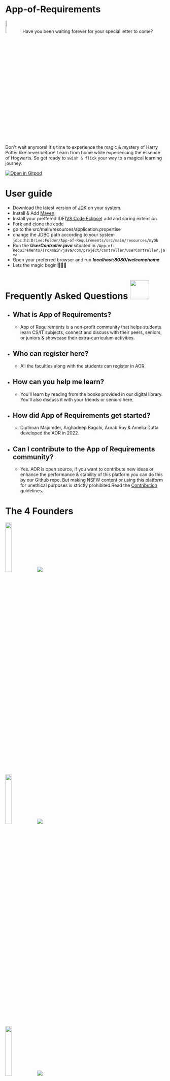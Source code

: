 # App-of-Requirements 

[<img src='https://i.pinimg.com/564x/c6/85/7a/c6857a6e89e75a18c7cd247b0d050115.jpg' width=10% height=10% />](https://i.pinimg.com/564x/c6/85/7a/c6857a6e89e75a18c7cd247b0d050115.jpg)
  Have you been waiting forever for your special letter to come? Don't wait anymore! It's time to experience the magic & mystery of Harry Potter like never before! Learn from home while experiencing the essence of Hogwarts. So get ready to `swish & flick` your way to a magical learning journey.

[![Open in Gitpod](https://gitpod.io/button/open-in-gitpod.svg)](https://gitpod.io/#https://github.com/amelia2802/SIT_NEST-App-of-Requirements)

# User guide
- Download  the latest version of [JDK](https://www.oracle.com/java/technologies/downloads/) on your system.
- Install & Add [Maven](https://docs.spring.io/spring-boot/docs/current/reference/html/getting-started.html)
- Install your preffered IDE([VS Code](https://code.visualstudio.com/download),[Eclipse](https://www.eclipse.org/downloads/)) add and spring extension
- Fork and clone the code
- go to the src/main/resources/application.propertise
- change the JDBC path according to your system
  ``` jdbc:h2:Drive:Folder/App-of-Requirements/src/main/resources/myDb ```
- Run the **_UserController.java_**  situated in ```/App-of-Requirements/src/main/java/com/project/controller/UserController.java```
- Open your preferred browser and run **_localhost:8080/welcomehome_**
- Lets the magic begin!🧙🏻‍♂️

# Frequently Asked Questions <img src="https://flyclipart.com/thumb2/harry-potter-harry-potter-potterhead-850861.png" width= 60px height=60px>
- ## What is App of Requirements?
  - App of Requirements is a non-profit community that helps students learn CS/IT subjects, connect and discuss with their peers, seniors, or juniors & showcase their extra-curriculum activities.
- ## Who can register here?
  - All the faculties along with the students can register in AOR.
- ## How can you help me learn?
   - You'll learn by reading from the books provided in our digital library. You'll also discuss it with your friends or seniors here.
- ## How did App of Requirements get started?
   - Diptiman Majumder, Arghadeep Bagchi, Arnab Roy & Amelia Dutta developed the AOR in 2022.
- ## Can I contribute to the App of Requirements community?
   - Yes. AOR is open source, if you want to contribute new ideas or enhance the performance & stability of this platform you can do this by our Github repo. But making NSFW content or using this platform for unethical purposes is strictly prohibited.Read the [Contribution](https://github.com/amelia2802/App-of-Requirements/blob/master/CONTRIBUTING.md) guidelines.

# The 4 Founders
<img src='https://user-images.githubusercontent.com/49182604/171004777-3334822b-3484-42f7-ba61-75d3ac0e306e.png' width=20%><a href="https://www.linkedin.com/in/diptiman-majumdar-693769194/" target="_blank"><img src="https://img.shields.io/badge/diptiman-majumder-%230077B5.svg?&style=for-the-badge&logo=linkedin&logoColor=white"></a>

<img src='https://user-images.githubusercontent.com/49182604/171005673-6311fd3b-20e7-44cb-869a-33e7e6834f96.png' width=20%><a href="https://www.linkedin.com/in/arnab-roy-0067221a1/" target="_blank"><img src="https://img.shields.io/badge/arnab-roy-%230077B5.svg?&style=for-the-badge&logo=linkedin&logoColor=white"></a>
  
<img src='https://user-images.githubusercontent.com/49182604/171006320-d03feb08-f84b-4425-86cf-6ac41933e656.png' width=20%><a href="https://www.linkedin.com/in/arghadip-bagchi-460480176/" target="_blank"><img src="https://img.shields.io/badge/arghadip-bagchi-%230077B5.svg?&style=for-the-badge&logo=linkedin&logoColor=white"></a>

<img src='https://user-images.githubusercontent.com/49182604/171006494-4798251f-7172-4064-bdc2-e56b04c7ba55.png' width=20%><a href="https://www.linkedin.com/in/amelia-dutta-40bb8a17b/" target="_blank"><img src="https://img.shields.io/badge/amelia-dutta-%230077B5.svg?&style=for-the-badge&logo=linkedin&logoColor=white"></a>

# Dumbledore's Army 🧙🏻‍♂️

Thanks a lot to the members of Dumbledore's Army for spending your time helping AOR to grow . Thanks a lot! 10 points to each of you 😉🍻

[![Contributors](https://contrib.rocks/image?repo=amelia2802/App-of-Requirements)](https://github.com/amelia2802/App-of-Requirements/graphs/contributors)
 

# Support Us
If you like it give it a 🌟
